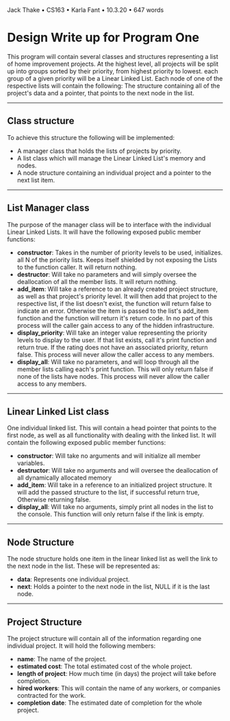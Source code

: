 Jack Thake • CS163 • Karla Fant • 10.3.20 • 647 words

# Design Write up for Program One
This program will contain several classes and structures representing a list of
home improvement projects. At the highest level, all projects will be split up
into groups sorted by their priority, from highest priority to lowest. each
group of a given priority will be a Linear Linked List. Each node of one of the
respective lists will contain the following: The structure containing all of the
project's data and a pointer, that points to the next node in the list.

---
## Class structure
To achieve this structure the following will be implemented:
- A manager class that holds the lists of projects by priority.
- A list class which will manage the Linear Linked List's memory and nodes.
- A node structure containing an individual project and a pointer to the next
  list item.

---
## List Manager class
The purpose of the manager class will be to interface with the individual Linear
Linked Lists. It will have the following exposed public member functions:
- **constructor**: Takes in the number of priority levels to be used, initializes.
  all N of the priority lists. Keeps itself shielded by not exposing the Lists
  to the function caller. It will return nothing.
- **destructor**: Will take no parameters and will simply oversee the
  deallocation of all the member lists. It will return nothing.
- **add_item**: Will take a reference to an already created project structure, as
  well as that project's priority level. It will then add that project to the
  respective list, if the list doesn't exist, the function will return false
  to indicate an error. Otherwise the item is passed to the list's add_item
  function and the function will return it's return code. In no part of this
  process will the caller gain access to any of the hidden infrastructure.
- **display_priority**: Will take an integer value representing the priority
  levels to display to the user. If that list exists, call it's print
  function and return true. If the rating does not have an associated
  priority, return false. This process will never allow the caller access to
  any members.
- **display_all**: Will take no parameters, and will loop through all the member
  lists calling each's print function. This will only return false if none of
  the lists have nodes. This process will never allow the caller access to
  any members.

---
## Linear Linked List class
One individual linked list. This will contain a head pointer that points to the
first node, as well as all functionality with dealing with the linked list. It
will contain the following exposed public member functions:
- **constructor**: Will take no arguments and will initialize all member
  variables.
- **destructor**: Will take no arguments and will oversee the deallocation of
  all dynamically allocated memory
- **add_item**: Will take in a reference to an initialized project structure. It
  will add the passed structure to the list, if successful return true,
  Otherwise returning false.
- **display_all**: Will take no arguments, simply print all nodes in the list
  to the console. This function will only return false if the link is empty.

---
## Node Structure
The node structure holds one item in the linear linked list as well the link to
the next node in the list. These will be represented as:
- **data**: Represents one individual project.
- **next**: Holds a pointer to the next node in the list, NULL if it is the
  last node.

---
## Project Structure
The project structure will contain all of the information regarding one
individual project. It will hold the following members:
- **name**: The name of the project.
- **estimated cost**: The total estimated cost of the whole project.
- **length of project**: How much time (in days) the project will take before
  completion.
- **hired workers**: This will contain the name of any workers, or companies
  contracted for the work.
- **completion date**: The estimated date of completion for the whole project.
